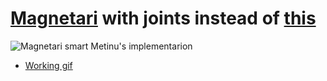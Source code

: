 # [Magnetari](https://github.com/Abde5/Magnetari/) with joints instead of [this](https://github.com/Abde5/Magnetari/blob/master/Assets/Abdulito/Bola/Absortion.cs)
![Magnetari smart Metinu's implementarion](https://i.gyazo.com/401238f6a1f969c66add5e49d092651c.png "My magnetari implementarion")  

  - [Working gif](https://i.gyazo.com/9fff9ef2c65d1a4ea2b5da1ac8730009.mp4)
